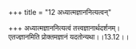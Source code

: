 +++
title = "12 अध्यात्मज्ञाननित्यत्वन्"

+++
अध्यात्मज्ञाननित्यत्वं तत्त्वज्ञानार्थदर्शनम्।  
एतज्ज्ञानमिति प्रोक्तमज्ञानं यदतोन्यथा।।13.12।।